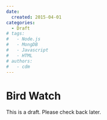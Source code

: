 ```yaml
---
date:
  created: 2015-04-01
categories:
  - Draft
# tags:
#   - Node.js
#   - MongDB
#   - Javascript
#   - HTML
# authors:
#   - cdm
---
```


# Bird Watch

This is a draft. Please check back later.
